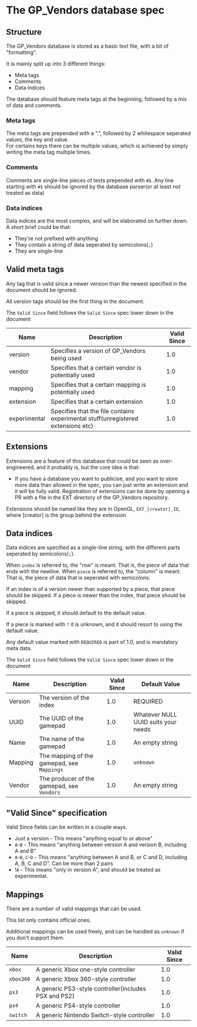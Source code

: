 # The GP_Vendors database spec

## Structure

The GP_Vendors database is stored as a basic text file, with a bit of "formatting".

It is mainly split up into 3 different things:
- Meta tags
- Comments
- Data indices

The database should feature meta tags at the beginning, followed by a mix of data and comments.

### Meta tags

The meta tags are prepended with a ".", followed by 2 whitespace seperated values, the key and value.  
For certains keys there can be multiple values, which is achieved by simply writing the meta tag multiple times.

### Comments

Comments are single-line pieces of texts prepended with `#$`. Any line starting with `#$` should be ignored by the database parser(or at least not treated as data)

### Data indices

Data indices are the most complex, and will be elaborated on further down. A short brief could be that:
- They're not prefixed with anything
- They contain a string of data seperated by semicolons(`;`)
- They are single-line

## Valid meta tags
Any tag that is valid since a newer version than the newest specified in the document should be ignored.  

All version tags should be the first thing in the document.

The `Valid Since` field follows the `Valid Since` spec lower down in the document

| Name | Description | Valid Since |
| ---- | ----------- | ----------- |
| version | Specifies a version of GP_Vendors being used | 1.0 |
| vendor | Specifies that a certain vendor is potentially used | 1.0 |
| mapping | Specifies that a certain mapping is potentially used | 1.0 |
| extension | Specifies that a certain extension | 1.0 |
| experimental | Specifies that the file contains experimental stuff(unregistered extensions etc) | 1.0 |

## Extensions
Extensions are a feature of this database that could be seen as over-engineered, and it probably is, but the core idea is that:
- If you have a database you want to publicise, and you want to store more data than allowed in the spec, you can just write an extension and it will be fully valid.
Registration of extensions can be done by opening a PR with a file in the EXT directory of the GP_Vendors repository.

Extensions should be named like they are in OpenGL, `EXT_[creator]_ID`, where [creator] is the group behind the extension

## Data indices
Data indices are specified as a single-line string, with the different parts seperated by semicolons(`;`).

When `index` is referred to, the "row" is meant. That is, the piece of data that ends with the newline.
When `piece` is referred to, the "column" is meant. That is, the piece of data that is seperated with semicolons.

If an index is of a version newer than supported by a piece, that piece should be skipped.
If a piece is newer than the index, that piece should be skipped.

If a piece is skipped, it should default to the default value.

If a piece is marked with `?` it is unknown, and it should resort to using the default value.

Any default value marked with `REQUIRED` is part of 1.0, and is mandatory meta data.

The `Valid Since` field follows the `Valid Since` spec lower down in the document

| Name | Description | Valid Since | Default Value |
| - | - | - | - |
| Version | The version of the index | 1.0 | REQUIRED |
| UUID | The UUID of the gamepad | 1.0 | Whatever NULL UUID suits your needs |
| Name | The name of the gamepad | 1.0 | An empty string |
| Mapping | The mapping of the gamepad, see `Mappings` | 1.0 | `unknown` |
| Vendor | The producer of the gamepad, see `Vendors` | 1.0 | An empty string |

## "Valid Since" specification

Valid Since fields can be written in a couple ways.
- Just a version - This means "anything equal to or above"
- `A`-`B` - This means "anything between version A and version B, including A and B"
- `A`-`B`, `C`-`D` - This means "anything between A and B, or C and D, including A, B, C and D". Can be more than 2 pairs
- !`A` - This means "only in version A", and should be treated as experimental.

## Mappings
There are a number of valid mappings that can be used.

This list only contains official ones.

Additional mappings can be used freely, and can be handled as `unknown` if you don't support them.

| Name | Description | Valid Since |
| - | - | - |
| `xbox` | A generic Xbox one-style controller | 1.0 |
| `xbox360` | A generic Xbox 360-style controller | 1.0 |
| `ps3` | A generic PS3-style controller(includes PSX and PS2) | 1.0 |
| `ps4` | A generic PS4-style controller | 1.0 |
| `switch` | A generic Nintendo Switch-style controller | 1.0 |
